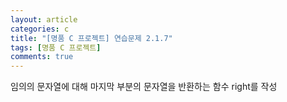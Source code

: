 ```yaml
---
layout: article
categories: c
title: "[명품 C 프로젝트] 연습문제 2.1.7"
tags: [명품 C 프로젝트]
comments: true
---
```


임의의 문자열에 대해 마지막 부분의 문자열을 반환하는 함수 right를 작성

<script src="https://gist.github.com/junbly/257d081580f3bed323a16d10ac02a16f.js"></script>
